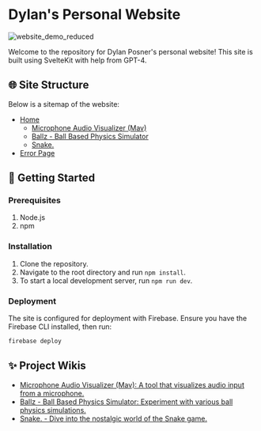# Dylan's Personal Website

![website_demo_reduced](https://github.com/dylantypo/dylantypo.github.io/assets/53228244/53396b58-e950-4cfd-9cc8-4b15f624a204)

Welcome to the repository for Dylan Posner's personal website! This site is built using SvelteKit with help from GPT-4.

## 🌐 Site Structure

Below is a sitemap of the website:

- [Home](https://dylanposner.com/)
  - [Microphone Audio Visualizer (Mav)](https://dylanposner.com/mav)
  - [Ballz - Ball Based Physics Simulator](https://dylanposner.com/ballz)
  - [Snake.](https://dylanposner.com/snake)
- [Error Page](https://dylanposner.com/error)

## 🚀 Getting Started

### Prerequisites

1. Node.js
2. npm

### Installation

1. Clone the repository.
2. Navigate to the root directory and run `npm install`.
3. To start a local development server, run `npm run dev`.

### Deployment

The site is configured for deployment with Firebase. Ensure you have the Firebase CLI installed, then run:

```bash
firebase deploy
```

## ✨ Project Wikis
- [Microphone Audio Visualizer (Mav): A tool that visualizes audio input from a microphone.](https://github.com/dylantypo/dylantypo.github.io/wiki/Microphone-Audio-Visualizer)
- [Ballz - Ball Based Physics Simulator: Experiment with various ball physics simulations.](https://github.com/dylantypo/dylantypo.github.io/wiki/A-Ball-Based-Physics-Simulator)
- [Snake. - Dive into the nostalgic world of the Snake game.](https://github.com/dylantypo/dylantypo.github.io/wiki/Snake.)
